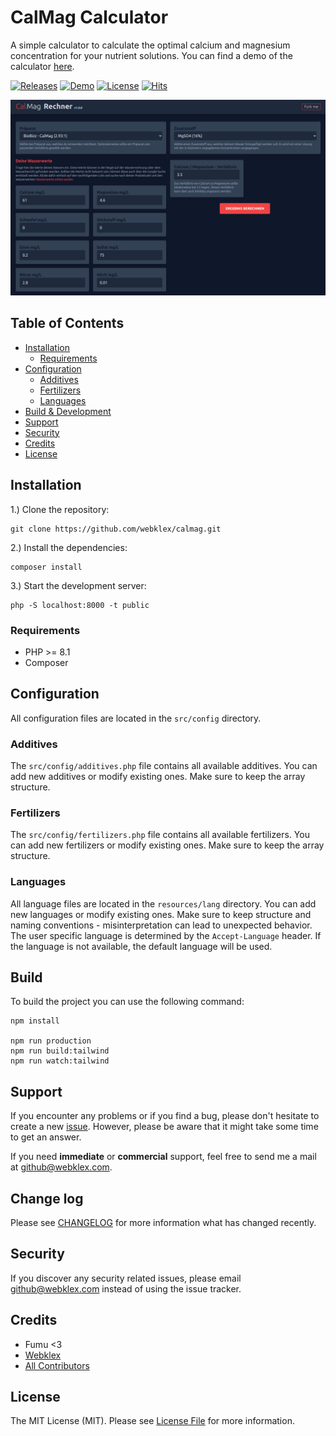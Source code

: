 
# CalMag Calculator
A simple calculator to calculate the optimal calcium and magnesium concentration for your nutrient solutions. You can find
a demo of the calculator [here](https://calmag.webklex.com/).

[![Releases][ico-release]](https://github.com/Webklex/calmag/releases)
[![Demo][ico-website-status]](https://calmag.webklex.com/)
[![License][ico-license]](LICENSE.md)
[![Hits][ico-hits]][link-hits]


![calmag_web_gui](https://raw.githubusercontent.com/webklex/calmag/master/calmag_web_gui.png)

## Table of Contents
- [Installation](#installation)
    - [Requirements](#requirements)
- [Configuration](#configuration)
    - [Additives](#additives)
    - [Fertilizers](#fertilizers)
    - [Languages](#languages)
- [Build & Development](#build)
- [Support](#support)
- [Security](#security)
- [Credits](#credits)
- [License](#license)

## Installation
1.) Clone the repository:
```shell script
git clone https://github.com/webklex/calmag.git
```

2.) Install the dependencies:
```shell script
composer install
```

3.) Start the development server:
```shell script
php -S localhost:8000 -t public
```

### Requirements
- PHP >= 8.1
- Composer

## Configuration
All configuration files are located in the `src/config` directory.

### Additives
The `src/config/additives.php` file contains all available additives. You can add new additives or modify existing ones. Make sure to keep the array structure.

### Fertilizers
The `src/config/fertilizers.php` file contains all available fertilizers. You can add new fertilizers or modify existing ones. Make sure to keep the array structure.

### Languages
All language files are located in the `resources/lang` directory. You can add new languages or modify existing ones. Make sure to keep structure and naming conventions - misinterpretation can lead to unexpected behavior.
The user specific language is determined by the `Accept-Language` header. If the language is not available, the default language will be used.

## Build
To build the project you can use the following command:
```shell script
npm install

npm run production
npm run build:tailwind
npm run watch:tailwind
```

## Support
If you encounter any problems or if you find a bug, please don't hesitate to create a new [issue](https://github.com/webklex/calmag/issues).
However, please be aware that it might take some time to get an answer.

If you need **immediate** or **commercial** support, feel free to send me a mail at github@webklex.com.

## Change log
Please see [CHANGELOG](CHANGELOG.md) for more information what has changed recently.

## Security

If you discover any security related issues, please email github@webklex.com instead of using the issue tracker.

## Credits
- Fumu <3
- [Webklex][link-author]
- [All Contributors][link-contributors]

## License
The MIT License (MIT). Please see [License File](LICENSE.md) for more information.

[ico-license]: https://img.shields.io/badge/license-MIT-brightgreen.svg?style=flat-square
[ico-release]: https://img.shields.io/github/v/release/webklex/calmag?style=flat-square
[ico-downloads]: https://img.shields.io/github/downloads/webklex/calmag/total?style=flat-square
[ico-website-status]: https://img.shields.io/website?down_message=Offline&label=Demo&style=flat-square&up_message=Online&url=https%3A%2F%2Fcalmag.webklex.com%2F
[ico-hits]: https://hits.webklex.com/svg/webklex/calmag?1

[link-hits]: https://hits.webklex.com
[link-author]: https://github.com/webklex
[link-contributors]: https://github.com/webklex/calmag/graphs/contributors